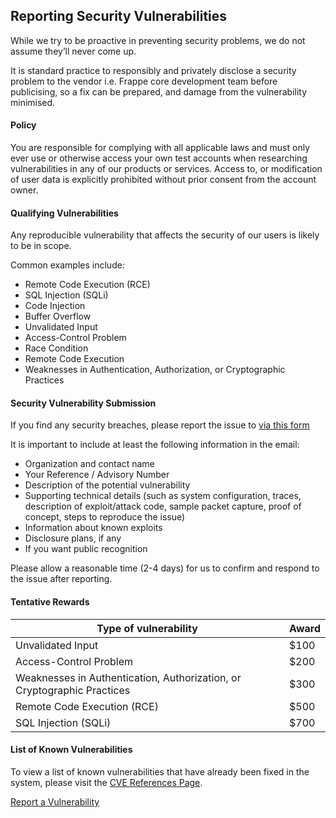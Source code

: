 <section class='top-section'>
<h1>Reporting Security Vulnerabilities</h1>
</section>

While we try to be proactive in preventing security problems, we do not assume they’ll never come up.

It is standard practice to responsibly and privately disclose a security problem to the vendor i.e. Frappe core development team before publicising, so a fix can be prepared, and damage from the vulnerability minimised.

#### Policy

You are responsible for complying with all applicable laws and must only ever use or otherwise access your own test accounts when researching vulnerabilities in any of our products or services. Access to, or modification of user data is explicitly prohibited without prior consent from the account owner.

#### Qualifying Vulnerabilities

Any reproducible vulnerability that affects the security of our users is likely to be in scope.

Common examples include:

* Remote Code Execution (RCE)
* SQL Injection (SQLi)
* Code Injection
* Buffer Overflow
* Unvalidated Input
* Access-Control Problem
* Race Condition
* Remote Code Execution
* Weaknesses in Authentication, Authorization, or Cryptographic Practices

#### Security Vulnerability Submission

If you find any security breaches, please report the issue to <a href='/security/report'>via this form</a>

It is important to include at least the following information in the email:

* Organization and contact name
* Your Reference / Advisory Number
* Description of the potential vulnerability
* Supporting technical details (such as system configuration, traces, description of exploit/attack code, sample packet capture, proof of concept, steps to reproduce the issue)
* Information about known exploits
* Disclosure plans, if any
* If you want public recognition

Please allow a reasonable time (2-4 days) for us to confirm and respond to the issue after reporting.

#### Tentative Rewards

Type of vulnerability| Award
------|--------
Unvalidated Input | $100
Access-Control Problem | $200
Weaknesses in Authentication, Authorization, or Cryptographic Practices | $300
Remote Code Execution (RCE) | $500
SQL Injection (SQLi) | $700

#### List of Known Vulnerabilities

To view a list of known vulnerabilities that have already been fixed in the system, please visit the [CVE References Page](/security/references).

<p class='text-center'>
    <a href='/security/report' class='btn btn-secondary'>
    Report a Vulnerability</a>
</p>
